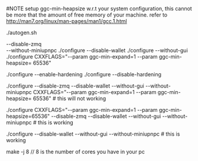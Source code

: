 #NOTE setup ggc-min-heapsize w.r.t your system configuration, this cannot be more that the amount of free memory of your machine. refer to http://man7.org/linux/man-pages/man1/gcc.1.html


./autogen.sh


--disable-zmq  
--without-miniupnpc
./configure --disable-wallet
./configure --without-gui
./configure CXXFLAGS="--param ggc-min-expand=1 --param ggc-min-heapsize= 65536"

./configure --enable-hardening
./configure --disable-hardening


./configure --disable-zmq --disable-wallet --without-gui --without-miniupnpc CXXFLAGS="--param ggc-min-expand=1 --param ggc-min-heapsize= 65536" # this will not working

./configure CXXFLAGS="--param ggc-min-expand=1 --param ggc-min-heapsize=65536" --disable-zmq --disable-wallet --without-gui --without-miniupnpc  # this is working


./configure --disable-wallet --without-gui --without-miniupnpc # this is working 

    
make -j 8 // 8 is the number of cores you have in your pc 

